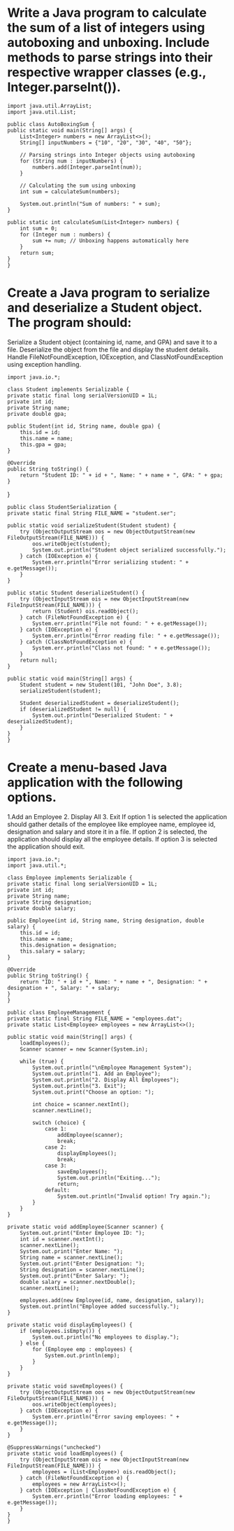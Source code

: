 # Write a Java program to calculate the sum of a list of integers using autoboxing and unboxing. Include methods to parse strings into their respective wrapper classes (e.g., Integer.parseInt()).

    import java.util.ArrayList;
    import java.util.List;

    public class AutoBoxingSum {
    public static void main(String[] args) {
        List<Integer> numbers = new ArrayList<>();
        String[] inputNumbers = {"10", "20", "30", "40", "50"};

        // Parsing strings into Integer objects using autoboxing
        for (String num : inputNumbers) {
            numbers.add(Integer.parseInt(num));
        }

        // Calculating the sum using unboxing
        int sum = calculateSum(numbers);
        
        System.out.println("Sum of numbers: " + sum);
    }

    public static int calculateSum(List<Integer> numbers) {
        int sum = 0;
        for (Integer num : numbers) {
            sum += num; // Unboxing happens automatically here
        }
        return sum;
    }
    }

# Create a Java program to serialize and deserialize a Student object. The program should:
Serialize a Student object (containing id, name, and GPA) and save it to a file.
Deserialize the object from the file and display the student details.
Handle FileNotFoundException, IOException, and ClassNotFoundException using exception handling.

    import java.io.*;
    
    class Student implements Serializable {
    private static final long serialVersionUID = 1L;
    private int id;
    private String name;
    private double gpa;

    public Student(int id, String name, double gpa) {
        this.id = id;
        this.name = name;
        this.gpa = gpa;
    }

    @Override
    public String toString() {
        return "Student ID: " + id + ", Name: " + name + ", GPA: " + gpa;
    }
}

    public class StudentSerialization {
    private static final String FILE_NAME = "student.ser";

    public static void serializeStudent(Student student) {
        try (ObjectOutputStream oos = new ObjectOutputStream(new FileOutputStream(FILE_NAME))) {
            oos.writeObject(student);
            System.out.println("Student object serialized successfully.");
        } catch (IOException e) {
            System.err.println("Error serializing student: " + e.getMessage());
        }
    }

    public static Student deserializeStudent() {
        try (ObjectInputStream ois = new ObjectInputStream(new FileInputStream(FILE_NAME))) {
            return (Student) ois.readObject();
        } catch (FileNotFoundException e) {
            System.err.println("File not found: " + e.getMessage());
        } catch (IOException e) {
            System.err.println("Error reading file: " + e.getMessage());
        } catch (ClassNotFoundException e) {
            System.err.println("Class not found: " + e.getMessage());
        }
        return null;
    }

    public static void main(String[] args) {
        Student student = new Student(101, "John Doe", 3.8);
        serializeStudent(student);
        
        Student deserializedStudent = deserializeStudent();
        if (deserializedStudent != null) {
            System.out.println("Deserialized Student: " + deserializedStudent);
        }
    }
    }
# Create a menu-based Java application with the following options.
1.Add an Employee 
2. Display All
3. Exit If option 1 is selected
the application should gather details of the employee like employee name, employee id, designation and salary and store it in a file.
If option 2 is selected, the application should display all the employee details. If option 3 is selected the application should exit.

    import java.io.*;
    import java.util.*;

    class Employee implements Serializable {
    private static final long serialVersionUID = 1L;
    private int id;
    private String name;
    private String designation;
    private double salary;

    public Employee(int id, String name, String designation, double salary) {
        this.id = id;
        this.name = name;
        this.designation = designation;
        this.salary = salary;
    }

    @Override
    public String toString() {
        return "ID: " + id + ", Name: " + name + ", Designation: " + designation + ", Salary: " + salary;
    }
    }

    public class EmployeeManagement {
    private static final String FILE_NAME = "employees.dat";
    private static List<Employee> employees = new ArrayList<>();

    public static void main(String[] args) {
        loadEmployees();
        Scanner scanner = new Scanner(System.in);

        while (true) {
            System.out.println("\nEmployee Management System");
            System.out.println("1. Add an Employee");
            System.out.println("2. Display All Employees");
            System.out.println("3. Exit");
            System.out.print("Choose an option: ");

            int choice = scanner.nextInt();
            scanner.nextLine();

            switch (choice) {
                case 1:
                    addEmployee(scanner);
                    break;
                case 2:
                    displayEmployees();
                    break;
                case 3:
                    saveEmployees();
                    System.out.println("Exiting...");
                    return;
                default:
                    System.out.println("Invalid option! Try again.");
            }
        }
    }

    private static void addEmployee(Scanner scanner) {
        System.out.print("Enter Employee ID: ");
        int id = scanner.nextInt();
        scanner.nextLine();
        System.out.print("Enter Name: ");
        String name = scanner.nextLine();
        System.out.print("Enter Designation: ");
        String designation = scanner.nextLine();
        System.out.print("Enter Salary: ");
        double salary = scanner.nextDouble();
        scanner.nextLine();

        employees.add(new Employee(id, name, designation, salary));
        System.out.println("Employee added successfully.");
    }

    private static void displayEmployees() {
        if (employees.isEmpty()) {
            System.out.println("No employees to display.");
        } else {
            for (Employee emp : employees) {
                System.out.println(emp);
            }
        }
    }

    private static void saveEmployees() {
        try (ObjectOutputStream oos = new ObjectOutputStream(new FileOutputStream(FILE_NAME))) {
            oos.writeObject(employees);
        } catch (IOException e) {
            System.err.println("Error saving employees: " + e.getMessage());
        }
    }

    @SuppressWarnings("unchecked")
    private static void loadEmployees() {
        try (ObjectInputStream ois = new ObjectInputStream(new FileInputStream(FILE_NAME))) {
            employees = (List<Employee>) ois.readObject();
        } catch (FileNotFoundException e) {
            employees = new ArrayList<>();
        } catch (IOException | ClassNotFoundException e) {
            System.err.println("Error loading employees: " + e.getMessage());
        }
    }
    }
